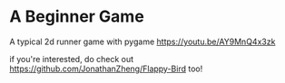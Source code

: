 # A Beginner Game
A typical 2d runner game with pygame https://youtu.be/AY9MnQ4x3zk

if you're interested, do check out https://github.com/JonathanZheng/Flappy-Bird too!

